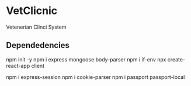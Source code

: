 # VetClicnic

Vetenerian Clinci System

## Dependedencies

npm init -y 
npm i express mongoose body-parser
npm i if-env
npx create-react-app client 
 
npm i express-session
npm i cookie-parser
npm i passport passport-local